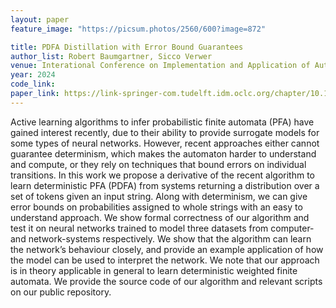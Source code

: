 ```yaml
---
layout: paper
feature_image: "https://picsum.photos/2560/600?image=872"

title: PDFA Distillation with Error Bound Guarantees
author_list: Robert Baumgartner, Sicco Verwer
venue: Interational Conference on Implementation and Application of Automata (CIAA)
year: 2024
code_link: 
paper_link: https://link-springer-com.tudelft.idm.oclc.org/chapter/10.1007/978-3-031-71112-1_4
---
```


Active learning algorithms to infer probabilistic finite automata (PFA) have gained interest recently, due to their ability to provide surrogate models for some types of neural networks. However, recent approaches either cannot guarantee determinism, which makes the automaton harder to understand and compute, or they rely on techniques that bound errors on individual transitions. In this work we propose a derivative of the recent algorithm to learn deterministic PFA (PDFA) from systems returning a distribution over a set of tokens given an input string. Along with determinism, we can give error bounds on probabilities assigned to whole strings with an easy to understand approach. We show formal correctness of our algorithm and test it on neural networks trained to model three datasets from computer- and network-systems respectively. We show that the algorithm can learn the network’s behaviour closely, and provide an example application of how the model can be used to interpret the network. We note that our approach is in theory applicable in general to learn deterministic weighted finite automata. We provide the source code of our algorithm and relevant scripts on our public repository.